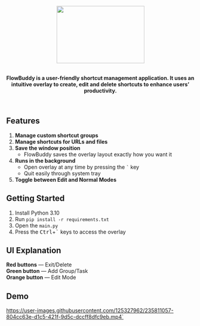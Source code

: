 <div align="center">
   <br>
   <img src="https://user-images.githubusercontent.com/125327962/235814525-334642e4-c3ec-4382-a166-9e7da2193651.png" width="235" height="154">
   <br>
   <br>
   <p>
      <b>FlowBuddy is a user-friendly shortcut management application. It uses an intuitive overlay to create, edit and delete shortcuts to enhance users’ productivity.</b>
   </p>
   <br>
</div>

## Features

1. **Manage custom shortcut groups**
2. **Manage shortcuts for URLs and files**
3. **Save the window position**
   - FlowBuddy saves the overlay layout exactly how you want it
4. **Runs in the background**
   - Open overlay at any time by pressing the `` ` `` key
   - Quit easily through system tray
5. **Toggle between Edit and Normal Modes**

## Getting Started

1. Install Python 3.10
2. Run `pip install -r requirements.txt`
3. Open the `main.py`
4. Press the <kbd>Ctrl</kbd>+<kbd>`</kbd> keys to access the overlay

## UI Explanation

**Red buttons** — Exit/Delete  
**Green button** — Add Group/Task  
**Orange button** — Edit Mode  

## Demo

https://user-images.githubusercontent.com/125327962/235811057-804cc63e-d1c5-421f-9d5c-dccff8dfc9eb.mp4`
